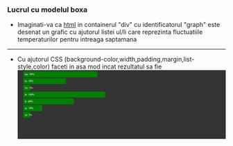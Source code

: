 ### Lucrul cu modelul boxa

* Imaginati-va ca [html](index.html) in containerul "div" cu identificatorul "graph" este desenat un grafic cu ajutorul listei ul/li care reprezinta fluctuatiile temperaturilor pentru intreaga saptamana

---
* Cu ajutorul CSS (background-color,width,padding,margin,list-style,color) faceti in asa mod incat rezultatul sa fie 
![rez](result.png)